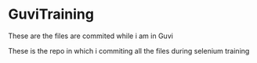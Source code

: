 # GuviTraining
These are the files are commited while i am in Guvi

These is the repo in which i commiting all the files during selenium training
